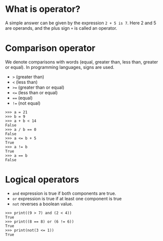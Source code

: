 # What is operator?

A simple answer can be given by the expression ```2 + 5 is 7```.
Here 2 and 5 are operands, and the plus sign ```+``` is called an operator.

# Сomparison operator

We denote comparisons with words (equal, greater than, less than, greater or equal). In programming languages, signs are used.

* ```>``` (greater than)
* ```<``` (less than)
* ```>=``` (greater than or equal)
* ```<=``` (less than or equal)
* ```==``` (equal)
* ```!=``` (not equal)

```
>>> a = 21
>>> b = 9
>>> a + b < 14
False
>>> a / b == 0
False
>>> a <= b + 5
True
>>> a != b
True
>>> a == b
False
```

# Logical operators

* ```and``` expression is true if both components are true.
* ```or``` expression is true if at least one component is true
* ```not``` reverses a boolean value.

```
>>> print((9 > 7) and (2 < 4))  
True
>>> print((8 == 8) or (6 != 6)) 
True
>>> print(not(3 <= 1))       
True

```
